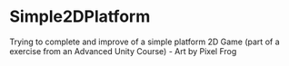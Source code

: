 # Simple2DPlatform
 Trying to complete and improve of a simple platform 2D Game (part of a exercise from an Advanced Unity Course) - Art by Pixel Frog